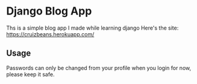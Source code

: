 
# Django Blog App
Ths is a simple blog app I made while learning django
Here's the site:
https://cruizbeans.herokuapp.com/


## Usage
Passwords can only be changed from your profile when you login for now, please keep it safe.

